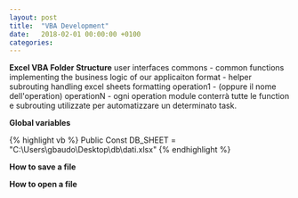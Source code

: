 ```yaml
---
layout: post
title:  "VBA Development"
date:   2018-02-01 00:00:00 +0100
categories:
---
```


**Excel VBA Folder Structure**
user interfaces
commons - common functions implementing the business logic of our applicaiton
format - helper subrouting handling excel sheets formatting
operation1 - (oppure il nome dell'operation)
operationN - ogni operation module conterrà tutte le function e subrouting
utilizzate per automatizzare un determinato task.

**Global variables**

{% highlight vb %}
Public Const DB_SHEET = "C:\Users\gbaudo\Desktop\db\dati.xlsx"
{% endhighlight %}

**How to save a file**

**How to open a file**
